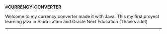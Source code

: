 #**CURRENCY-CONVERTER**

Welcome to my currency converter made it with Java. This my first proyect learning java 
in Alura Latam and Oracle Next Education (Thanks a lot)

****
